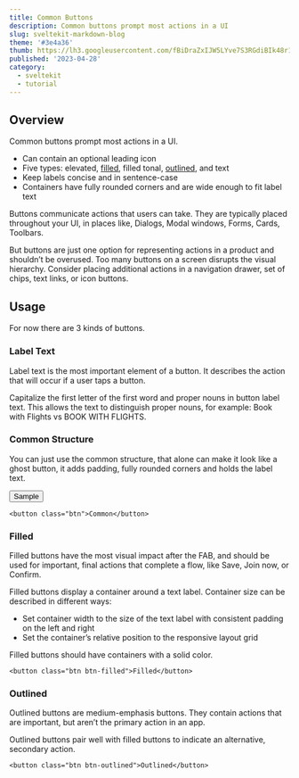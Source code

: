 ```yaml
---
title: Common Buttons
description: Common buttons prompt most actions in a UI
slug: sveltekit-markdown-blog
theme: '#3e4a36'
thumb: https://lh3.googleusercontent.com/fBiDraZxIJW5LYve7S3RGdiBIk48r1K6TXtpJsQQnfYMiDpUwrIaDT3CNLkqoNrxUTfuBQ5lX5fGpl12bND5_pEhiZcUfV_7C345dXfCxb7kn0b7oAcT=s0
published: '2023-04-28'
category:
  - sveltekit
  - tutorial
---
```


## Overview

Common buttons prompt most actions in a UI.

- Can contain an optional leading icon
- Five types: elevated, [filled](#Filled), filled tonal, [outlined](#Outlined), and text
- Keep labels concise and in sentence-case
- Containers have fully rounded corners and are wide enough to fit label text

Buttons communicate actions that users can take. They are typically placed throughout your UI, in places like, Dialogs, Modal windows, Forms, Cards, Toolbars.

But buttons are just one option for representing actions in a product and shouldn’t be overused. Too many buttons on a screen disrupts the visual hierarchy. Consider placing additional actions in a navigation drawer, set of chips, text links, or icon buttons.

## Usage

For now there are 3 kinds of buttons.

### Label Text

Label text is the most important element of a button. It describes the action that will occur if a user taps a button.

Capitalize the first letter of the first word and proper nouns in button label text. This allows the text to distinguish proper nouns, for example: Book with Flights vs BOOK WITH FLIGHTS.

### Common Structure

You can just use the common structure, that alone can make it look like a ghost button, it adds padding, fully rounded corners and holds the label text.

<div>
  <button class="btn btn-filled">Sample</button>
</div>

```svelte
<button class="btn">Common</button>
```

### Filled

Filled buttons have the most visual impact after the FAB, and should be used for important, final actions
that complete a flow, like Save, Join now, or Confirm.

Filled buttons display a container around a text label. Container size can be described in different ways:

- Set container width to the size of the text label with consistent padding on the left and right
- Set the container’s relative position to the responsive layout grid

Filled buttons should have containers with a solid color.

```svelte
<button class="btn btn-filled">Filled</button>
```

### Outlined

Outlined buttons are medium-emphasis buttons. They contain actions that are important, but aren’t the
primary action in an app.

Outlined buttons pair well with filled buttons to indicate an alternative, secondary action.

```svelte
<button class="btn btn-outlined">Outlined</button>
```
